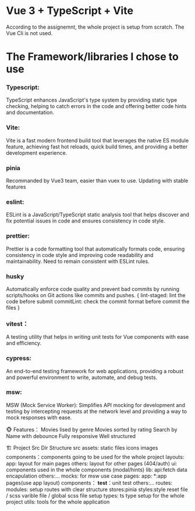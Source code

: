 # Vue 3 + TypeScript + Vite 

According to the assignemnt, the whole project is setup from scratch. 
The Vue Cli is not used.

# The Framework/libraries I chose to use
### Typescript:
TypeScript enhances JavaScript's type system by providing static type checking, helping to catch errors in the code and offering better code hints and documentation.
### Vite:
Vite is a fast modern frontend build tool that leverages the native ES module feature, achieving fast hot reloads, quick build times, and providing a better development experience.
### pinia 
Recommanded by Vue3 team, easier than vuex to use. Updating with stable features
### eslint: 
ESLint is a JavaScript/TypeScript static analysis tool that helps discover and fix potential issues in code and ensures consistency in code style.
### prettier: 
Prettier is a code formatting tool that automatically formats code, ensuring consistency in code style and improving code readability and maintainability. 
Need to remain consistent with ESLint rules.
### husky
Automatically enforce code quality and prevent bad commits by running scripts/hooks on Git actions like commits and pushes.
{
   lint-staged: lint the code before submit
   commitLint: check the commit format before commit the files
}
### vitest：
A testing utility that helps in writing unit tests for Vue components with ease and efficiency.
### cypress:
An end-to-end testing framework for web applications, providing a robust and powerful environment to write, automate, and debug tests.
### msw: 
MSW (Mock Service Worker): Simplifies API mocking for development and testing by intercepting requests at the network level and providing a way to mock responses with ease.

🐵 Features：
Movies lised by genre 
Movies sorted by rating
Search by Name with debounce
Fully responsive
Well structured


🏗️ Project Src Dir Structure
src
   assets: static files
     icons
     images
   components：components going to be used for the whole project
      layouts:
         app: layout for main pages
         others: layout for other pages (404/auth)
      ui: components used in the whole components (modal/hints)
   lib:
      api:fetch data encapulation
      others:...
   mocks: for msw use case
   pages:
      app:
          *:app pages(use app layout)
            components：
               __test__：unit test
      others:...
   routes: 
      modules: setup routes with clear structure
   stores:pinia 
   styles:style reset file / scss varible file / global scss file setup
   types: ts type setup for the whole project
   utils: tools for the whole application
   

